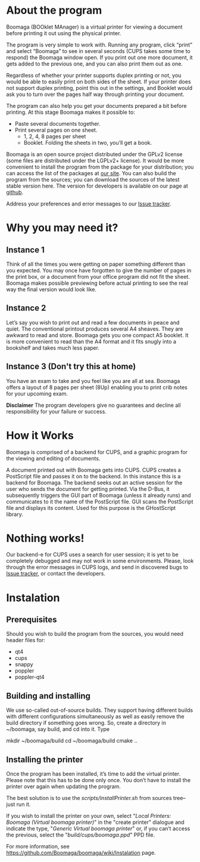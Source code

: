 About the program
=================

Boomaga (BOOklet MAnager) is a virtual printer for viewing a document before printing it out using the
physical printer.

The program is very simple to work with. Running any program, click “print” and select “Boomaga” to
see in several seconds (CUPS takes some time to respond) the Boomaga window open. If you print out
one more document, it gets added to the previous one, and you can also print them out as one.

Regardless of whether your printer supports duplex printing or not, you would be able to easily print on
both sides of the sheet. If your printer does not support duplex printing, point this out in the settings,
and Booklet would ask you to turn over the pages half way through printing your document.

The program can also help you get your documents prepared a bit before printing. At this stage
Boomaga makes it possible to:
* Paste several documents together.
* Print several pages on one sheet.
    * 1, 2, 4, 8 pages per sheet
    * Booklet. Folding the sheets in two, you’ll get a book.

Boomaga is an open source project distributed under the GPLv2 license (some files are distributed
under the LGPLv2+ license). It would be more convenient to install the program from the package for your
distribution; you can access the list of the packages at [our site](https://github.com/Boomaga/boomaga). You can also build the program from the sources; you can download the sources of the latest stable version here. 
The version for developers is available on our page at [github](https://github.com/Boomaga/boomaga).

Address your preferences and error messages to our [Issue tracker](https://github.com/Boomaga/boomaga/issues).


Why you may need it?
====================

Instance 1
----------

Think of all the times you were getting on paper something different than you expected. You may once
have forgotten to give the number of pages in the print box, or a document from your office program
did not fit the sheet. Boomaga makes possible previewing before actual printing to see the real way the
final version would look like.

Instance 2
----------

Let’s say you wish to print out and read a few documents in peace and quiet. The conventional printout
produces several A4 sheaves. They are awkward to read and store. Boomaga gets you one compact A5
booklet. It is more convenient to read than the A4 format and it fits snugly into a bookshelf and takes
much less paper.

Instance 3 (Don't try this at home)
-----------------------------------

You have an exam to take and you feel like you are all at sea. Boomaga offers a layout of 8 pages per
sheet (8Up) enabling you to print crib notes for your upcoming exam.

  **Disclaimer**
  The program developers give no guarantees and decline all responsibility for your failure or
  success.

How it Works
============

Boomaga is comprised of a backend for CUPS, and a graphic program for the viewing and editing of
documents.

A document printed out with Boomaga gets into CUPS. CUPS creates a PostScript file and passes it on
to the backend. In this instance this is a backend for Boomaga. The backend seeks out an active session
for the user who sends the document for getting printed. Via the D-Bus, it subsequently triggers the GUI
part of Boomaga (unless it already runs) and communicates to it the name of the PostScript file. GUI
scans the PostScript file and displays its content. Used for this purpose is the GHostScript library.

Nothing works!
==============

Our backend-е for CUPS uses a search for user session; it is yet to be completely debugged and may
not work in some environments. Please, look through the error messages in CUPS logs, and send in
discovered bugs to [Issue tracker](https://github.com/Boomaga/boomaga/issues), or contact the developers.


Instalation
===========

Prerequisites
-------------

Should you wish to build the program from the sources, you would need header files for:

 * qt4
 * cups
 * snappy
 * poppler
 * poppler-qt4


Building and installing
-----------------------

We use so-called out-of-source builds. They support having different builds with different configurations
simultaneously as well as easily remove the build directory if something goes wrong.
So, create a directory in ~/boomaga, say build, and cd into it. Type

mkdir ~/boomaga/build
cd ~/boomaga/build
cmake ..

Installing the printer
----------------------

Once the program has been installed, it’s time to add the virtual printer. Please note that this has to be
done only once. You don’t have to install the printer over again when updating the program.

The best solution is to use the _scripts/installPrinter.sh_ from sources tree– just run it.

If you wish to install the printer on your own, select "_Local Printers: Boomaga (Virtual boomaga printer)_" in the "create printer" dialogue and indicate the type, "_Generic Virtual boomaga printer_" or, if you can’t access the previous, select the "_build/cups/boomaga.ppd_" PPD file.

For more information, see https://github.com/Boomaga/boomaga/wiki/Instalation page.
